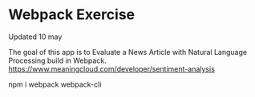 # Webpack Exercise 

Updated 10 may

The goal of this app is to Evaluate a News Article with Natural Language Processing build in Webpack.
https://www.meaningcloud.com/developer/sentiment-analysis

npm i webpack webpack-cli
